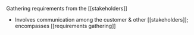 Gathering requirements from the [[stakeholders]]
- Involves communication among the customer & other [[stakeholders]]; encompasses [[requirements gathering]]